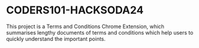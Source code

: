 # CODERS101-HACKSODA24
This project is a Terms and Conditions Chrome Extension, which summarises lengthy documents of terms and conditions which help users to quickly understand the important points.
